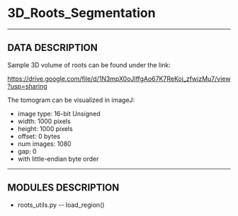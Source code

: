 # 3D_Roots_Segmentation
-----------------
DATA DESCRIPTION
-----------------

Sample 3D volume of roots can be found under the link:

https://drive.google.com/file/d/1N3mpX0oJlffgAo67K7ReKoj_zfwizMu7/view?usp=sharing

The tomogram can be visualized in imageJ:

- image type: 16-bit Unsigned
- width: 1000 pixels
- height: 1000 pixels
- offset: 0 bytes
- num images: 1080
- gap: 0
- with little-endian byte order

--------------------
MODULES DESCRIPTION
--------------------
- roots_utils.py
  -- load_region()
